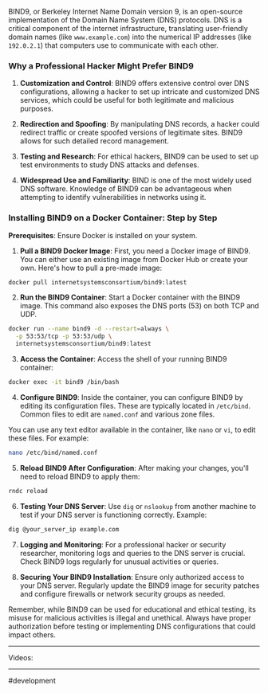 BIND9, or Berkeley Internet Name Domain version 9, is an open-source implementation of the Domain Name System (DNS) protocols. DNS is a critical component of the internet infrastructure, translating user-friendly domain names (like `www.example.com`) into the numerical IP addresses (like `192.0.2.1`) that computers use to communicate with each other.

### Why a Professional Hacker Might Prefer BIND9

1. **Customization and Control**: BIND9 offers extensive control over DNS configurations, allowing a hacker to set up intricate and customized DNS services, which could be useful for both legitimate and malicious purposes.
    
2. **Redirection and Spoofing**: By manipulating DNS records, a hacker could redirect traffic or create spoofed versions of legitimate sites. BIND9 allows for such detailed record management.
    
3. **Testing and Research**: For ethical hackers, BIND9 can be used to set up test environments to study DNS attacks and defenses.
    
4. **Widespread Use and Familiarity**: BIND is one of the most widely used DNS software. Knowledge of BIND9 can be advantageous when attempting to identify vulnerabilities in networks using it.
    

### Installing BIND9 on a Docker Container: Step by Step

**Prerequisites**: Ensure Docker is installed on your system.

1. **Pull a BIND9 Docker Image**: First, you need a Docker image of BIND9. You can either use an existing image from Docker Hub or create your own. Here's how to pull a pre-made image:
```bash
docker pull internetsystemsconsortium/bind9:latest
```
2. **Run the BIND9 Container**: Start a Docker container with the BIND9 image. This command also exposes the DNS ports (53) on both TCP and UDP.
```bash
docker run --name bind9 -d --restart=always \
  -p 53:53/tcp -p 53:53/udp \
  internetsystemsconsortium/bind9:latest
```
3. **Access the Container**: Access the shell of your running BIND9 container:
```bash
docker exec -it bind9 /bin/bash
```
4. **Configure BIND9**: Inside the container, you can configure BIND9 by editing its configuration files. These are typically located in `/etc/bind`. Common files to edit are `named.conf` and various zone files.

You can use any text editor available in the container, like `nano` or `vi`, to edit these files. For example:
```bash
nano /etc/bind/named.conf
```
5. **Reload BIND9 After Configuration**: After making your changes, you'll need to reload BIND9 to apply them:
```bash
rndc reload
```
6. **Testing Your DNS Server**: Use `dig` or `nslookup` from another machine to test if your DNS server is functioning correctly. Example:
```bash
dig @your_server_ip example.com
```
7. **Logging and Monitoring**: For a professional hacker or security researcher, monitoring logs and queries to the DNS server is crucial. Check BIND9 logs regularly for unusual activities or queries.
    
8. **Securing Your BIND9 Installation**: Ensure only authorized access to your DNS server. Regularly update the BIND9 image for security patches and configure firewalls or network security groups as needed.
    

Remember, while BIND9 can be used for educational and ethical testing, its misuse for malicious activities is illegal and unethical. Always have proper authorization before testing or implementing DNS configurations that could impact others.

---
Videos:




---
#development 